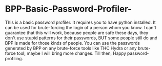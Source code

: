# BPP-Basic-Password-Profiler-
This is a basic password profiler. It requires you to have python installed. It can be used for brute-forcing the login of a person whom you know. I can't guarantee that this will work, because people are safe these days, they don't use stupid patterns for their passwords, BUT some people still do and BPP is made for those kinds of people. You can use the passwords generated by BPP on any brute-force tools like THC Hydra or any brute-force tool, maybe I will bring more changes. Till then, Happy password-profiling.
